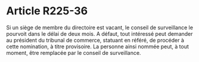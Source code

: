 # Article R225-36

Si un siège de membre du directoire est vacant, le conseil de surveillance le pourvoit dans le délai de deux mois.   A défaut, tout intéressé peut demander au président du tribunal de commerce, statuant en référé, de procéder à cette nomination, à titre provisoire. La personne ainsi nommée peut, à tout moment, être remplacée par le conseil de surveillance.